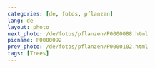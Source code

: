 ```yaml
---
categories: [de, fotos, pflanzen]
lang: de
layout: photo
next_photo: /de/fotos/pflanzen/P0000088.html
picname: P0000092
prev_photo: /de/fotos/pflanzen/P0000102.html
tags: [Trees]
---
```

